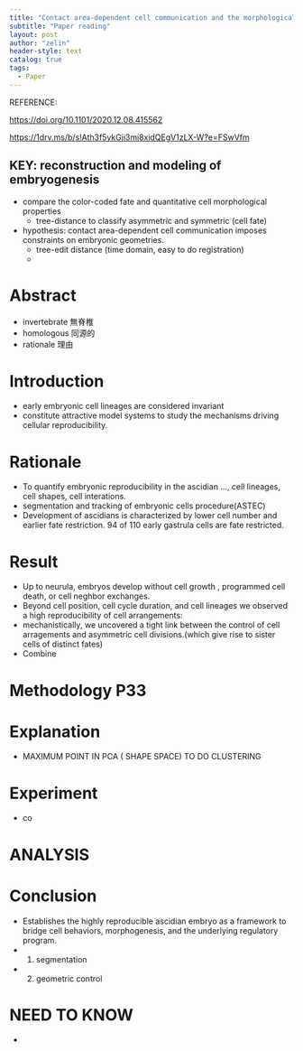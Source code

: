 ```yaml
---
title: "Contact area-dependent cell communication and the morphological invariance of ascidian embryogenesis"
subtitle: "Paper reading"
layout: post
author: "zelin"
header-style: text
catalog: true
tags:
  - Paper
---
```


REFERENCE:


https://doi.org/10.1101/2020.12.08.415562

https://1drv.ms/b/s!Ath3f5ykGji3mi8xidQEgV1zLX-W?e=FSwVfm

## KEY: reconstruction and modeling of embryogenesis

* compare the color-coded fate and quantitative cell morphological properties
  * tree-distance to classify asymmetric and symmetric (cell fate)
* hypothesis: contact area-dependent cell communication imposes constraints on embryonic geometries.
  * tree-edit distance (time domain, easy to do registration)
  * 

# Abstract

* invertebrate 無脊椎
* homologous 同源的
* rationale 理由

# Introduction

* early embryonic cell lineages are considered invariant
* constitute attractive model systems to study the mechanisms driving cellular reproducibility.

# Rationale

* To quantify embryonic reproducibility in the ascidian ..., cell lineages, cell shapes, cell interations.
* segmentation and tracking of embryonic cells procedure(ASTEC)
* Development of  ascidians is characterized by lower cell number and earlier fate restriction. 94 of 110 early gastrula cells are fate restricted.

# Result

* Up to neurula, embryos develop without cell growth , programmed cell death, or cell neghbor exchanges.
* Beyond cell position, cell cycle duration, and cell lineages we observed a high reproducibility of cell arrangements: 
* mechanistically, we uncovered a tight link between the control of cell arragements and asymmetric cell divisions.(which give rise to sister cells of distinct fates)
* Combine
# Methodology P33





# Explanation
* MAXIMUM POINT IN PCA ( SHAPE SPACE) TO DO CLUSTERING

# Experiment
* co

# ANALYSIS


# Conclusion
* Establishes the highly reproducible ascidian embryo as a framework to bridge cell behaviors, morphogenesis, and the underlying regulatory program. 
* 1. segmentation
* 2. geometric control 

# NEED TO KNOW
* 